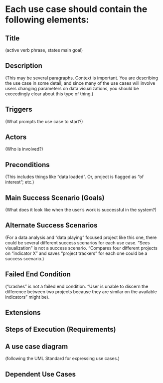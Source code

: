 
# Each use case should contain the following elements:

## Title 
(active verb phrase, states main goal)


## Description 
(This may be several paragraphs. Context is important. You are describing the use case in some detail, and since many of the use cases will involve users changing parameters on data visualizations, you should be exceedingly clear about this type of thing.)



## Triggers 
(What prompts the use case to start?)



## Actors 
(Who is involved?)



## Preconditions 
(This includes things like “data loaded”. Or, project is flagged as “of interest”; etc.)



## Main Success Scenario (Goals)
(What does it look like when the user’s work is successful in the system?)



## Alternate Success Scenarios 
(For a data analysis and “data playing” focused project like this one, there could be several different success scenarios for each use case. “Sees visualization” is not a success scenario. “Compares four different projects on “indicator X” and saves “project trackers” for each one could be a success scenario.)



## Failed End Condition 
(“crashes” is not a failed end condition. “User is unable to discern the difference between two projects because they are similar on the available indicators” might be).


## Extensions


## Steps of Execution (Requirements)


## A use case diagram
(following the UML Standard for expressing use cases.)


## Dependent Use Cases
